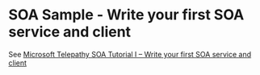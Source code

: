 # SOA Sample - Write your first SOA service and client

See [Microsoft Telepathy SOA Tutorial I – Write your first SOA service and client](../../doc/tutorial/soa-tutorial-1-write-your-first-soa-service-and-client.md)

